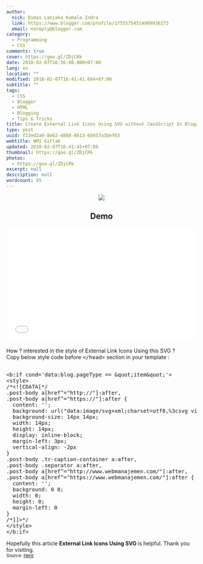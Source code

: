 ```yaml
---
author:
  nick: Dimas Lanjaka Kumala Indra
  link: https://www.blogger.com/profile/17555754514989936273
  email: noreply@blogger.com
category:
  - Programming
  - CSS
comments: true
cover: https://goo.gl/ZDjCRk
date: 2018-02-07T16:36:00.000+07:00
lang: en
location: ""
modified: 2018-02-07T16:41:41.664+07:00
subtitle: ""
tags:
  - CSS
  - Blogger
  - HTML
  - Blogging
  - Tips & Tricks
title: Create External Link Icons Using SVG without JavaScript In Blogger
type: post
uuid: f23ed2a9-8e62-4888-8613-6b657a3bef63
webtitle: WMI Gitlab
updated: 2018-02-07T16:41:41+07:00
thumbnail: https://goo.gl/ZDjCRk
photos:
  - https://goo.gl/ZDjCRk
excerpt: null
description: null
wordcount: 85
---
```


<center><img src="https://goo.gl/ZDjCRk"><h2>Demo</h2><div class="w3-container"><script async="" src="//jsfiddle.net/dimaslanjaka/1s0pa5zz/embed/html,css,result/dark/"></script><noscript><iframe width="100%" height="300" src="//jsfiddle.net/dimaslanjaka/1s0pa5zz/embedded/html,css,result/dark/" allowpaymentrequest="" allowfullscreen="allowfullscreen" frameborder="0"></iframe></noscript></div></center><br>How ? interested in the style of External Link Icons Using this SVG ? <br>Copy below style code before <kbd>&lt;/head&gt;</kbd> section in your template : <pre><br>&lt;b:if cond='data:blog.pageType == &amp;quot;item&amp;quot;'&gt;<br>&lt;style&gt;<br>/*&lt;![CDATA[*/<br>.post-body a[href^="http://"]:after,<br>.post-body a[href^="https://"]:after {<br>&nbsp; content: '';<br>&nbsp; background: url("data:image/svg+xml;charset=utf8,%3csvg viewBox='0 0 24 24' width='16' height='16' xmlns='http://www.w3.org/2000/svg' xmlns:xlink='http://www.w3.org/1999/xlink'%3e%3cg%3e%3cpath style='fill:%23e8554e' d='M14,3V5H17.59L7.76,14.83L9.17,16.24L19,6.41V10H21V3M19,19H5V5H12V3H5C3.89,3 3,3.9 3,5V19A2,2 0 0,0 5,21H19A2,2 0 0,0 21,19V12H19V19Z'%3e%3c/path%3e%3c/g%3e%3c/svg%3e") no-repeat;<br>&nbsp; background-size: 14px 14px;<br>&nbsp; width: 14px;<br>&nbsp; height: 14px;<br>&nbsp; display: inline-block;<br>&nbsp; margin-left: 3px;<br>&nbsp; vertical-align: -2px<br>}<br>.post-body .tr-caption-container a:after,<br>.post-body .separator a:after,<br>.post-body a[href^="http://www.webmanajemen.com/"]:after,<br>.post-body a[href^="https://www.webmanajemen.com/"]:after {<br>&nbsp; content: '';<br>&nbsp; background: 0 0;<br>&nbsp; width: 0;<br>&nbsp; height: 0;<br>&nbsp; margin-left: 0<br>}<br>/*]]&gt;*/<br>&lt;/style&gt;<br>&lt;/b:if&gt;<br></pre>Hopefully this article <b>External Link Icons Using SVG </b> is helpful. Thank you for visiting.<br><small>Source: <a href="//webmanajemen.com/page/safelink.html?url=aHR0cDovL2lkc2x5LmNvbS94SmR5dDlB" target="_blank" rel="nofollow noopener">Here</a></small>